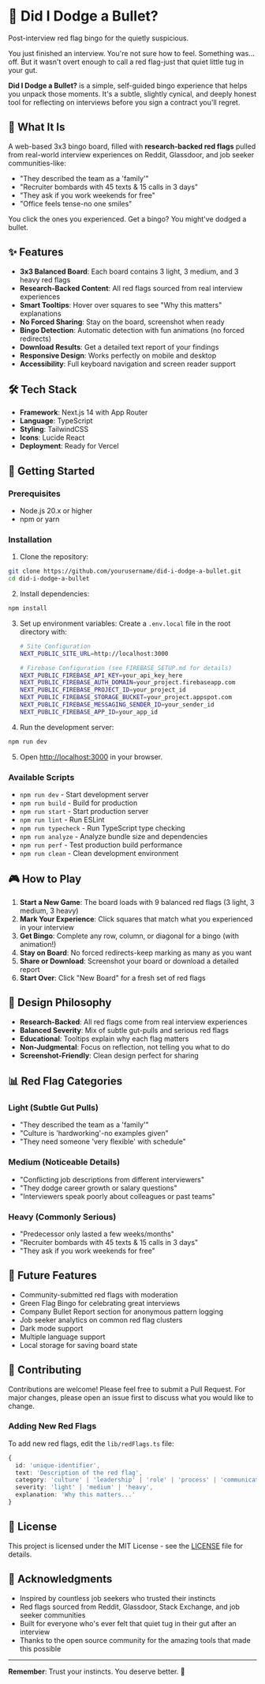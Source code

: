 # 🚩 Did I Dodge a Bullet?

Post-interview red flag bingo for the quietly suspicious.

You just finished an interview. You're not sure how to feel. Something was... off. But it wasn't overt enough to call a red flag-just that quiet little tug in your gut.

**Did I Dodge a Bullet?** is a simple, self-guided bingo experience that helps you unpack those moments. It's a subtle, slightly cynical, and deeply honest tool for reflecting on interviews before you sign a contract you'll regret.

## 🎯 What It Is

A web-based 3x3 bingo board, filled with **research-backed red flags** pulled from real-world interview experiences on Reddit, Glassdoor, and job seeker communities-like:

- "They described the team as a 'family'"
- "Recruiter bombards with 45 texts & 15 calls in 3 days"
- "They ask if you work weekends for free"
- "Office feels tense-no one smiles"

You click the ones you experienced. Get a bingo? You might've dodged a bullet.

## ✨ Features

- **3x3 Balanced Board**: Each board contains 3 light, 3 medium, and 3 heavy red flags
- **Research-Backed Content**: All red flags sourced from real interview experiences
- **Smart Tooltips**: Hover over squares to see "Why this matters" explanations
- **No Forced Sharing**: Stay on the board, screenshot when ready
- **Bingo Detection**: Automatic detection with fun animations (no forced redirects)
- **Download Results**: Get a detailed text report of your findings
- **Responsive Design**: Works perfectly on mobile and desktop
- **Accessibility**: Full keyboard navigation and screen reader support

## 🛠️ Tech Stack

- **Framework**: Next.js 14 with App Router
- **Language**: TypeScript
- **Styling**: TailwindCSS
- **Icons**: Lucide React
- **Deployment**: Ready for Vercel

## 🚀 Getting Started

### Prerequisites

- Node.js 20.x or higher
- npm or yarn

### Installation

1. Clone the repository:
```bash
git clone https://github.com/yourusername/did-i-dodge-a-bullet.git
cd did-i-dodge-a-bullet
```

2. Install dependencies:
```bash
npm install
```

3. Set up environment variables:
   Create a `.env.local` file in the root directory with:
   ```bash
   # Site Configuration
   NEXT_PUBLIC_SITE_URL=http://localhost:3000
   
   # Firebase Configuration (see FIREBASE_SETUP.md for details)
   NEXT_PUBLIC_FIREBASE_API_KEY=your_api_key_here
   NEXT_PUBLIC_FIREBASE_AUTH_DOMAIN=your_project.firebaseapp.com
   NEXT_PUBLIC_FIREBASE_PROJECT_ID=your_project_id
   NEXT_PUBLIC_FIREBASE_STORAGE_BUCKET=your_project.appspot.com
   NEXT_PUBLIC_FIREBASE_MESSAGING_SENDER_ID=your_sender_id
   NEXT_PUBLIC_FIREBASE_APP_ID=your_app_id
   ```

4. Run the development server:
```bash
npm run dev
```

5. Open [http://localhost:3000](http://localhost:3000) in your browser.

### Available Scripts

- `npm run dev` - Start development server
- `npm run build` - Build for production
- `npm run start` - Start production server
- `npm run lint` - Run ESLint
- `npm run typecheck` - Run TypeScript type checking
- `npm run analyze` - Analyze bundle size and dependencies
- `npm run perf` - Test production build performance
- `npm run clean` - Clean development environment

## 🎮 How to Play

1. **Start a New Game**: The board loads with 9 balanced red flags (3 light, 3 medium, 3 heavy)
2. **Mark Your Experience**: Click squares that match what you experienced in your interview
3. **Get Bingo**: Complete any row, column, or diagonal for a bingo (with animation!)
4. **Stay on Board**: No forced redirects-keep marking as many as you want
5. **Share or Download**: Screenshot your board or download a detailed report
6. **Start Over**: Click "New Board" for a fresh set of red flags

## 🎨 Design Philosophy

- **Research-Backed**: All red flags come from real interview experiences
- **Balanced Severity**: Mix of subtle gut-pulls and serious red flags
- **Educational**: Tooltips explain why each flag matters
- **Non-Judgmental**: Focus on reflection, not telling you what to do
- **Screenshot-Friendly**: Clean design perfect for sharing

## 📊 Red Flag Categories

### Light (Subtle Gut Pulls)
- "They described the team as a 'family'"
- "Culture is 'hardworking'-no examples given"
- "They need someone 'very flexible' with schedule"

### Medium (Noticeable Details)
- "Conflicting job descriptions from different interviewers"
- "They dodge career growth or salary questions"
- "Interviewers speak poorly about colleagues or past teams"

### Heavy (Commonly Serious)
- "Predecessor only lasted a few weeks/months"
- "Recruiter bombards with 45 texts & 15 calls in 3 days"
- "They ask if you work weekends for free"

## 🔮 Future Features

- Community-submitted red flags with moderation
- Green Flag Bingo for celebrating great interviews
- Company Bullet Report section for anonymous pattern logging
- Job seeker analytics on common red flag clusters
- Dark mode support
- Multiple language support
- Local storage for saving board state

## 🤝 Contributing

Contributions are welcome! Please feel free to submit a Pull Request. For major changes, please open an issue first to discuss what you would like to change.

### Adding New Red Flags

To add new red flags, edit the `lib/redFlags.ts` file:

```typescript
{
  id: 'unique-identifier',
  text: 'Description of the red flag',
  category: 'culture' | 'leadership' | 'role' | 'process' | 'communication' | 'compensation' | 'stability' | 'environment',
  severity: 'light' | 'medium' | 'heavy',
  explanation: 'Why this matters...'
}
```

## 📄 License

This project is licensed under the MIT License - see the [LICENSE](LICENSE) file for details.

## 🙏 Acknowledgments

- Inspired by countless job seekers who trusted their instincts
- Red flags sourced from Reddit, Glassdoor, Stack Exchange, and job seeker communities
- Built for everyone who's ever felt that quiet tug in their gut after an interview
- Thanks to the open source community for the amazing tools that made this possible

---

**Remember**: Trust your instincts. You deserve better. 💪